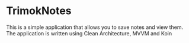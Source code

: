 ﻿# TrimokNotes
This is a simple application that allows you to save notes and view them. The application is written using Clean Architecture, MVVM and Koin
